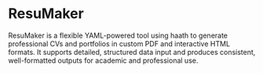 # ResuMaker
ResuMaker is a flexible YAML-powered tool using haath to generate professional CVs and portfolios in custom PDF and interactive HTML formats. It supports detailed, structured data input and produces consistent, well-formatted outputs for academic and professional use.
